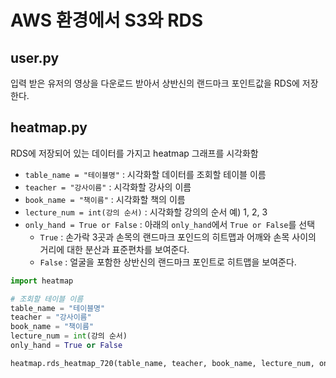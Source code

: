 # AWS 환경에서 S3와 RDS
## user.py
입력 받은 유저의 영상을 다운로드 받아서 상반신의 랜드마크 포인트값을 RDS에 저장한다.
## heatmap.py
RDS에 저장되어 있는 데이터를 가지고 heatmap 그래프를 시각화함
* `table_name = "테이블명"` : 시각화할 데이터를 조회할 테이블 이름
* `teacher = "강사이름"` : 시각화할 강사의 이름
* `book_name = "책이름"` : 시각화할 책의 이름
* `lecture_num = int(강의 순서)` : 시각화할 강의의 순서 예) 1, 2, 3
* `only_hand = True or False` : 아래의 `only_hand`에서 `True or False`를 선택
    * `True` : 손가락 3곳과 손목의 랜드마크 포인드의 히트맵과 어깨와 손목 사이의 거리에 대한 분산과 표준편차를 보여준다.  
    * `False` : 얼굴을 포함한 상반신의 랜드마크 포인트로 히트맵을 보여준다.
```python
import heatmap

# 조회할 테이블 이름
table_name = "테이블명"
teacher = "강사이름"
book_name = "책이름"
lecture_num = int(강의 순서)
only_hand = True or False

heatmap.rds_heatmap_720(table_name, teacher, book_name, lecture_num, only_hand)
```